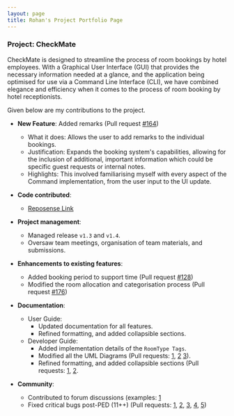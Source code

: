 ```yaml
---
layout: page
title: Rohan's Project Portfolio Page
---
```


### Project: CheckMate

CheckMate is designed to streamline the process of room bookings by hotel employees. With a Graphical User Interface (GUI) that provides the necessary information needed at a glance, and the application
being optimised for use via a Command Line Interface (CLI), we have combined elegance and efficiency when it comes to
the process of room booking by hotel receptionists.

Given below are my contributions to the project.


* **New Feature**: Added remarks (Pull request [#164](https://github.com/AY2324S1-CS2103T-F10-1/tp/pull/164))
  * What it does: Allows the user to add remarks to the individual bookings.
  * Justification: Expands the booking system's capabilities, allowing for the inclusion of additional, important information which could be specific guest requests or internal notes.
  * Highlights: This involved familiarising myself with every aspect of the Command implementation, from the user input to the UI update.


* **Code contributed**: 
  * [Reposense Link](https://nus-cs2103-ay2324s1.github.io/tp-dashboard/?search=RB9823&sort=groupTitle&sortWithin=title&timeframe=commit&mergegroup=&groupSelect=groupByRepos&breakdown=true&checkedFileTypes=docs~functional-code~test-code&since=2023-09-22)


* **Project management**:
  * Managed release `v1.3` and `v1.4`.
  * Oversaw team meetings, organisation of team materials, and submissions.


* **Enhancements to existing features**:
  * Added booking period to support time (Pull request [#128](https://github.com/AY2324S1-CS2103T-F10-1/tp/pull/128))
  * Modified the room allocation and categorisation process (Pull request [#176](https://github.com/AY2324S1-CS2103T-F10-1/tp/pull/176))


* **Documentation**:
  * User Guide:
    * Updated documentation for all features.
    * Refined formatting, and added collapsible sections.
  * Developer Guide:
    * Added implementation details of the `RoomType Tags`.
    * Modified all the UML Diagrams (Pull requests: [1](https://github.com/AY2324S1-CS2103T-F10-1/tp/pull/271), [2](https://github.com/AY2324S1-CS2103T-F10-1/tp/pull/273) [3](https://github.com/AY2324S1-CS2103T-F10-1/tp/pull/285)).
    * Refined formatting, and added collapsible sections (Pull requests: [1](https://github.com/AY2324S1-CS2103T-F10-1/tp/pull/276), [2](https://github.com/AY2324S1-CS2103T-F10-1/tp/pull/275). 


* **Community**:
  * Contributed to forum discussions (examples: [1](https://github.com/nus-cs2103-AY2324S1/forum/issues/263#issuecomment-1763438999)
  * Fixed critical bugs post-PED (11++) (Pull requests: [1](https://github.com/AY2324S1-CS2103T-F10-1/tp/pull/243), [2](https://github.com/AY2324S1-CS2103T-F10-1/tp/pull/247), [3](https://github.com/AY2324S1-CS2103T-F10-1/tp/pull/249), [4](https://github.com/AY2324S1-CS2103T-F10-1/tp/pull/251), [5](https://github.com/AY2324S1-CS2103T-F10-1/tp/pull/252))
